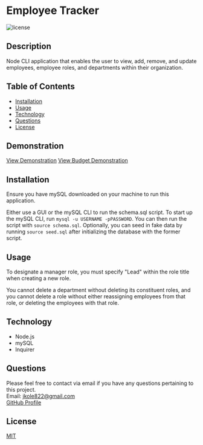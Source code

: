 # Employee Tracker

![license](https://img.shields.io/static/v1?label=license&message=MIT&color=green&style=for-the-badge)

## Description

Node CLI application that enables the user to view, add, remove, and update employees, employee roles, and departments within their organization.

## Table of Contents

- [Installation](#installation)
- [Usage](#usage)
- [Technology](#technology)
- [Questions](#questions)
- [License](#license)

## Demonstration

[View Demonstration](https://drive.google.com/file/d/1AFHiHP3eBE_hvS8kcP4UEnk0SbmvJDHr/view)
[View Budget Demonstration](https://drive.google.com/file/d/1tGskTJd2hPNGT390EaHJLe-aS0k7D--a/view)

## Installation

Ensure you have mySQL downloaded on your machine to run this application.

Either use a GUI or the mySQL CLI to run the schema.sql script. To start up the mySQL CLI, run `mysql -u USERNAME -pPASSWORD`. You can then run the script with `source schema.sql`. Optionally, you can seed in fake data by running `source seed.sql` after initializing the database with the former script.

## Usage

To designate a manager role, you must specify "Lead" within the role title when creating a new role.

You cannot delete a department without deleting its constituent roles, and you cannot delete a role without either reassigning employees from that role, or deleting the employees with that role.

## Technology

- Node.js
- mySQL
- Inquirer

## Questions

Please feel free to contact via email if you have any questions pertaining to this project.  
Email: jkole822@gmail.com  
[GitHub Profile](https://github.com/jkole822)

## License

[MIT](https://choosealicense.com/licenses/mit)
